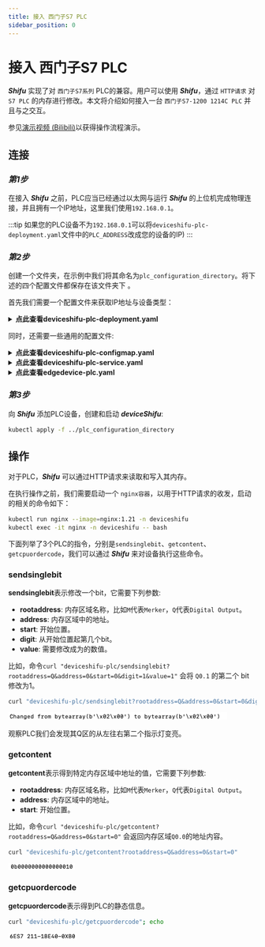 ```yaml
---
title: 接入 西门子S7 PLC
sidebar_position: 0
---
```


# 接入 西门子S7 PLC

***Shifu*** 实现了对 `西门子S7系列` PLC的兼容。用户可以使用 ***Shifu***，通过 `HTTP请求` 对 `S7 PLC` 的内存进行修改。本文将介绍如何接入一台 `西门子S7-1200 1214C PLC` 并且与之交互。

参见[演示视频 (Bilibili)](https://www.bilibili.com/video/BV1XL4y1c7Ly)以获得操作流程演示。

## 连接

### *第1步*

在接入 ***Shifu*** 之前，PLC应当已经通过以太网与运行 ***Shifu*** 的上位机完成物理连接，并且拥有一个IP地址，这里我们使用`192.168.0.1`。


:::tip
如果您的PLC设备不为`192.168.0.1`可以将`deviceshifu-plc-deployment.yaml`文件中的`PLC_ADDRESS`改成您的设备的IP)
:::

### *第2步*

创建一个文件夹，在示例中我们将其命名为`plc_configuration_directory`。将下述的四个配置文件都保存在该文件夹下 。  

首先我们需要一个配置文件来获取IP地址与设备类型：  

<details>
  <summary> <b>点此查看deviceshifu-plc-deployment.yaml</b> </summary> 

```yml
apiVersion: apps/v1
kind: Deployment
metadata:
  labels:
    app: deviceshifu-plc-deployment
  name: deviceshifu-plc-deployment
  namespace: deviceshifu
spec:
  replicas: 1
  selector:
    matchLabels:
      app: deviceshifu-plc-deployment
  template:
    metadata:
      labels:
        app: deviceshifu-plc-deployment
    spec:
      containers:
        - image: edgehub/deviceshifu-http-http:v0.0.1
          name: deviceshifu-http
          ports:
            - containerPort: 8080
          volumeMounts:
            - name: deviceshifu-config
              mountPath: "/etc/edgedevice/config"
              readOnly: true
          env:
            - name: EDGEDEVICE_NAME
              value: "edgedevice-plc"
            - name: EDGEDEVICE_NAMESPACE
              value: "devices"
        - image: edgehub/plc-device:v0.0.1
          name: plc
          env:
            - name: PLC_ADDRESS
              value: "192.168.0.1"
            - name: PLC_RACK
              value: "0"        
            - name: PLC_SLOT
              value: "1"
            - name: PLC_CONTAINER_PORT
              value: "11111"
      volumes:
        - name: deviceshifu-config
          configMap:
            name: plc-configmap-0.0.1
      serviceAccountName: edgedevice-sa
      
```
</details>

同时，还需要一些通用的配置文件:

<details>
  <summary> <b>点此查看deviceshifu-plc-configmap.yaml</b> </summary>

```yml
apiVersion: v1
kind: ConfigMap
metadata:
  name: plc-configmap-0.0.1
  namespace: deviceshifu
data:
#    device name and image address
  driverProperties: |
    driverSku: PLC
    driverImage: plc-device:v0.0.1
    driverExecution: " "
#    available instructions
  instructions: |
    sendsinglebit:
    sendcontent:
    getcontent:
    getcpuordercode:
#    telemetry retrieval methods
#    in this example, a device_health telemetry is collected by calling hello instruction every 1 second
  telemetries: |
    device_health:
      properties:
        instruction: getcpuordercode
        initialDelayMs: 1000
        intervalMs: 1000
```
</details>

<details>
  <summary> <b>点此查看deviceshifu-plc-service.yaml</b> </summary>

```yml
apiVersion: v1
kind: Service
metadata:
  labels:
    app: deviceshifu-plc-deployment
  name: deviceshifu-plc
  namespace: deviceshifu
spec:
  ports:
    - port: 80
      protocol: TCP
      targetPort: 8080
  selector:
    app: deviceshifu-plc-deployment
  type: LoadBalancer
```
</details>

<details>
  <summary> <b>点此查看edgedevice-plc.yaml</b> </summary>

```yml
apiVersion: shifu.edgenesis.io/v1alpha1
kind: EdgeDevice
metadata:
  name: edgedevice-plc
  namespace: devices
spec:
  sku: "PLC"
  connection: Ethernet
  address: 0.0.0.0:11111
  protocol: HTTP
status:
  edgedevicephase: "Pending"
```
</details>

### *第3步*

向 ***Shifu*** 添加PLC设备，创建和启动 ***deviceShifu***:

```bash
kubectl apply -f ../plc_configuration_directory
```

## 操作

对于PLC，***Shifu*** 可以通过HTTP请求来读取和写入其内存。 

在执行操作之前，我们需要启动一个 `nginx容器`，以用于HTTP请求的收发，启动的相关的命令如下：

```bash
kubectl run nginx --image=nginx:1.21 -n deviceshifu 
kubectl exec -it nginx -n deviceshifu -- bash
```

下面列举了3个PLC的指令，分别是`sendsinglebit`、`getcontent`、`getcpuordercode`，我们可以通过 ***Shifu*** 来对设备执行这些命令。

### sendsinglebit

**sendsinglebit**表示修改一个bit，它需要下列参数:

- **rootaddress**: 内存区域名称，比如`M`代表`Merker`，`Q`代表`Digital Output`。
- **address**: 内存区域中的地址。
- **start**: 开始位置。
- **digit**: 从开始位置起第几个bit。
- **value**: 需要修改成为的数值。

比如，命令`curl "deviceshifu-plc/sendsinglebit?rootaddress=Q&address=0&start=0&digit=1&value=1"` 会将 `Q0.1` 的第二个 bit 修改为1。

```bash
curl "deviceshifu-plc/sendsinglebit?rootaddress=Q&address=0&start=0&digit=1&value=1"; echo
```

![plc_result1](images/deviceshifu-plc_result1.png)  

观察PLC我们会发现其Q区的从左往右第二个指示灯变亮。

### getcontent

**getcontent**表示得到特定内存区域中地址的值，它需要下列参数:

- **rootaddress**: 内存区域名称，比如`M`代表`Merker`，`Q`代表`Digital Output`。
- **address**: 内存区域中的地址。
- **start**: 开始位置。

比如，命令`curl "deviceshifu-plc/getcontent?rootaddress=Q&address=0&start=0"` 会返回内存区域`Q0.0`的地址内容。

```bash
curl "deviceshifu-plc/getcontent?rootaddress=Q&address=0&start=0"
```

![plc_result2](images/deviceshifu-plc_result2.png)

### getcpuordercode

**getcpuordercode**表示得到PLC的静态信息。

```bash
curl "deviceshifu-plc/getcpuordercode"; echo
```

![plc_result3](images/deviceshifu-plc_result3.png)
